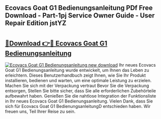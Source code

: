 ## Ecovacs Goat G1 Bedienungsanleitung PDf Free Download - Part-1pj Service Owner Guide - User Repair Edition jstYZ

# <h2><a href="http://df3muy5.blite.top/?on=Ecovacs+Goat+G1+Bedienungsanleitung">🔗Download 👉🔴 Ecovacs Goat G1 Bedienungsanleitung</a></h2>

[![Ecovacs Goat G1 Bedienungsanleitung new download](https://i.imgur.com/lujVjoI.png)](http://df3muy5.blite.top/?on=Ecovacs+Goat+G1+Bedienungsanleitung)
Ihr neues Ecovacs Goat G1 Bedienungsanleitung wurde entwickelt, um Ihnen das Leben zu erleichtern. Dieses Benutzerhandbuch zeigt Ihnen, wie Sie Ihr Produkt installieren, bedienen und warten, um eine optimale Leistung zu erzielen. Machen Sie sich mit der Verpackung vertraut Bevor Sie die Verpackung entsorgen, Stellen Sie bitte sicher, dass Sie alle erforderlichen Zubehörteile aufbewahrt haben. Genießen Sie die nahtlose Integration der Funktionsliste in Ihr neues Ecovacs Goat G1 Bedienungsanleitung. Vielen Dank, dass Sie sich für Ecovacs Goat G1 BedienungsanleitungD entschieden haben. Wir freuen uns, Teil Ihrer Reise zu sein.
